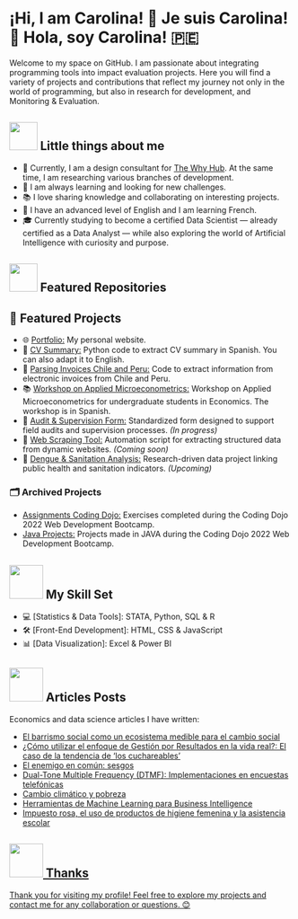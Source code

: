 # ¡Hi, I am Carolina! 👋 Je suis Carolina! :rainbow: Hola, soy Carolina! :peru:

Welcome to my space on GitHub. I am passionate about integrating programming tools into impact evaluation projects. Here you will find a variety of projects and contributions that reflect my journey not only in the world of programming, but also in research for development, and Monitoring & Evaluation.

## <img src="https://media.giphy.com/media/VgCDAzcKvsR6OM0uWg/giphy.gif" width="50"> Little things about me 

- 🚀 Currently, I am a design consultant for <a href="https://www.thewhyhub.com/">The Why Hub</a>. At the same time, I am researching various branches of development.  
- 🌱 I am always learning and looking for new challenges.  
- 📚 I love sharing knowledge and collaborating on interesting projects.  
- 🏰 I have an advanced level of English and I am learning French.  
- 🎓 Currently studying to become a certified Data Scientist — already certified as a Data Analyst — while also exploring the world of Artificial Intelligence with curiosity and purpose.

## <img src="https://user-images.githubusercontent.com/74038190/212257468-1e9a91f1-b626-4baa-b15d-5c385dfa7ed2.gif"  width="50"> Featured Repositories

## 📁 Featured Projects

- 🌐 [Portfolio:](https://caro9926.github.io/) My personal website.  
- 📄 [CV Summary:](https://github.com/Caro9926/CV-s-Resumen) Python code to extract CV summary in Spanish. You can also adapt it to English.
- 📇 [Parsing Invoices Chile and Peru:](https://github.com/Caro9926/Parsing_Invoices_Chile_Peru) Code to extract information from electronic invoices from Chile and Peru.
- 📚 [Workshop on Applied Microeconometrics:](https://github.com/Caro9926/microeconometria-taller) Workshop on Applied Microeconometrics for undergraduate students in Economics. The workshop is in Spanish.
- 📝 [Audit & Supervision Form:](#) Standardized form designed to support field audits and supervision processes. *(In progress)*
- 🔎 [Web Scraping Tool:](#) Automation script for extracting structured data from dynamic websites. *(Coming soon)*  
- 🦠 [Dengue & Sanitation Analysis:](#) Research-driven data project linking public health and sanitation indicators. *(Upcoming)*

### 🗂️ Archived Projects

- [Assignments Coding Dojo:](https://github.com/Caro9926/CodingDojo_Assignments) Exercises completed during the Coding Dojo 2022 Web Development Bootcamp.
- [Java Projects:](https://github.com/Caro9926/JAVA-Projects) Projects made in JAVA during the Coding Dojo 2022 Web Development Bootcamp.

## <img src="https://user-images.githubusercontent.com/74038190/219923809-b86dc415-a0c2-4a38-bc88-ad6cf06395a8.gif" width="60"> My Skill Set 

- 💻 [Statistics & Data Tools]: STATA, Python, SQL & R  
- 🛠️ [Front-End Development]: HTML, CSS & JavaScript  
- 📊 [Data Visualization]: Excel & Power BI

## <img src="https://user-images.githubusercontent.com/74038190/236119160-976a0405-caa7-470c-9356-16d43402ea0a.gif" width="60"> Articles Posts  
<!-- BLOG-POST-LIST:START -->  
Economics and data science articles I have written: 
<!-- BLOG-POST-LIST:END -->  

- <div align="left"> <a href="https://thewhyhub.com/el-barrismo-social-como-un-ecosistema-medible-para-el-cambio-social/"> El barrismo social como un ecosistema medible para el cambio social </div> 
- <div align="left"> <a href="https://thewhyhub.com/como-utilizar-el-enfoque-de-gestion-por-resultados-en-la-vida-real-el-caso-de-la-tendencia-de-los-cuchareables/"> ¿Cómo utilizar el enfoque de Gestión por Resultados en la vida real?: El caso de la tendencia de ‘los cuchareables’ </div> 
- <div align="left"> <a href="https://thewhyhub.com/el-enemigo-comun-sesgos/"> El enemigo en común: sesgos </div>  
- <div align="left"><a href="https://datasciencepe.substack.com/p/dual-tone-multiple-frequency-dtmf"> Dual-Tone Multiple Frequency (DTMF): Implementaciones en encuestas telefónicas</div>  
- <div align="left"><a href="https://www.linkedin.com/feed/update/urn:li:activity:6873039882248355840/"> Cambio climático y pobreza </div>  
- <div align="left"><a href="https://datasciencepe.substack.com/p/herramientas-de-machine-learning"> Herramientas de Machine Learning para Business Intelligence </div>
- <div align="left"><a href="https://womenineconomicsperu.blogspot.com/2021/10/impuesto-rosa-el-uso-de-productos-de.html?fbclid=IwAR2TKR99_z1wq3ixkcj5jnDAOGlBSRP8r5n_qC6RZR8x6aoeJPKNRgB2Jms"> Impuesto rosa, el uso de productos de higiene femenina y la asistencia escolar </div>


## <img src="https://user-images.githubusercontent.com/74038190/212741999-016fddbd-617a-4448-8042-0ecf907aea25.gif" width="60"> Thanks
Thank you for visiting my profile! Feel free to explore my projects and contact me for any collaboration or questions. 😊
